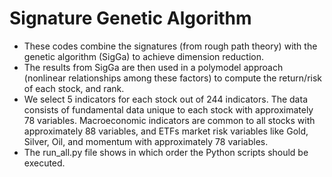 # Signature Genetic Algorithm
* These codes combine the signatures (from rough path theory) with the genetic algorithm (SigGa) to achieve dimension reduction.
* The results from SigGa are then used in a polymodel approach (nonlinear relationships among these factors) to compute the return/risk of each stock, and rank.
* We select 5 indicators for each stock out of 244 indicators. The data consists of fundamental data unique to each stock with approximately 78 variables. Macroeconomic indicators are common to all stocks with approximately 88 variables, and ETFs market risk variables like Gold, Silver, Oil, and momentum with approximately 78 variables. 
* The run_all.py file shows in which order the Python scripts should be executed. 
